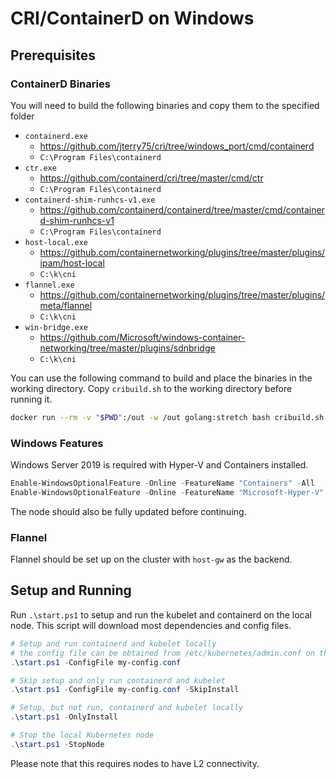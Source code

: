 # CRI/ContainerD on Windows

## Prerequisites

### ContainerD Binaries
You will need to build the following binaries and copy them to the specified folder
* `containerd.exe`
  * https://github.com/jterry75/cri/tree/windows_port/cmd/containerd
  * `C:\Program Files\containerd`
* `ctr.exe`
  * https://github.com/containerd/cri/tree/master/cmd/ctr
  * `C:\Program Files\containerd`
* `containerd-shim-runhcs-v1.exe`
  * https://github.com/containerd/containerd/tree/master/cmd/containerd-shim-runhcs-v1
  * `C:\Program Files\containerd`
* `host-local.exe`
  * https://github.com/containernetworking/plugins/tree/master/plugins/ipam/host-local
  * `C:\k\cni`
* `flannel.exe`
  * https://github.com/containernetworking/plugins/tree/master/plugins/meta/flannel
  * `C:\k\cni`
* `win-bridge.exe`
  * https://github.com/Microsoft/windows-container-networking/tree/master/plugins/sdnbridge
  * `C:\k\cni`

You can use the following command to build and place the binaries in the working directory.
Copy `cribuild.sh` to the working directory before running it.
```bash
docker run --rm -v "$PWD":/out -w /out golang:stretch bash cribuild.sh
```

### Windows Features
Windows Server 2019 is required with Hyper-V and Containers installed.
```powershell
Enable-WindowsOptionalFeature -Online -FeatureName "Containers" -All
Enable-WindowsOptionalFeature -Online -FeatureName "Microsoft-Hyper-V" -All
```
The node should also be fully updated before continuing.

### Flannel
Flannel should be set up on the cluster with `host-gw` as the backend.

## Setup and Running
Run `.\start.ps1` to setup and run the kubelet and containerd on the local node.
This script will download most dependencies and config files.

```powershell
# Setup and run containerd and kubelet locally
# the config file can be obtained from /etc/kubernetes/admin.conf on the master
.\start.ps1 -ConfigFile my-config.conf

# Skip setup and only run containerd and kubelet
.\start.ps1 -ConfigFile my-config.conf -SkipInstall

# Setup, but not run, containerd and kubelet locally
.\start.ps1 -OnlyInstall

# Stop the local Kubernetes node
.\start.ps1 -StopNode
```

Please note that this requires nodes to have L2 connectivity.